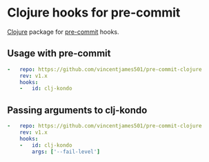 # Clojure hooks for pre-commit

[Clojure](https://clojure.org/) package for [pre-commit](https://pre-commit.com) hooks.

## Usage with pre-commit

```yaml
-   repo: https://github.com/vincentjames501/pre-commit-clojure
    rev: v1.x
    hooks:
    -   id: clj-kondo
```

## Passing arguments to clj-kondo

```yaml
-   repo: https://github.com/vincentjames501/pre-commit-clojure
    rev: v1.x
    hooks:
    -   id: clj-kondo
        args: ['--fail-level']
```